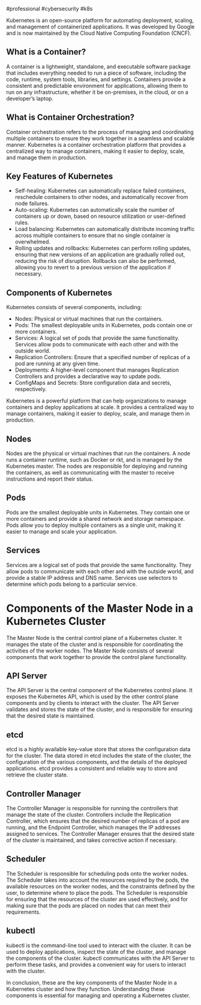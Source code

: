 #professional #cybersecurity #k8s

Kubernetes is an open-source platform for automating deployment, scaling, and management of containerized applications. It was developed by Google and is now maintained by the Cloud Native Computing Foundation (CNCF).

## What is a Container?

A container is a lightweight, standalone, and executable software package that includes everything needed to run a piece of software, including the code, runtime, system tools, libraries, and settings. Containers provide a consistent and predictable environment for applications, allowing them to run on any infrastructure, whether it be on-premises, in the cloud, or on a developer’s laptop.

## What is Container Orchestration?

Container orchestration refers to the process of managing and coordinating multiple containers to ensure they work together in a seamless and scalable manner. Kubernetes is a container orchestration platform that provides a centralized way to manage containers, making it easier to deploy, scale, and manage them in production.

## Key Features of Kubernetes

-   Self-healing: Kubernetes can automatically replace failed containers, reschedule containers to other nodes, and automatically recover from node failures.
-   Auto-scaling: Kubernetes can automatically scale the number of containers up or down, based on resource utilization or user-defined rules.
-   Load balancing: Kubernetes can automatically distribute incoming traffic across multiple containers to ensure that no single container is overwhelmed.
-   Rolling updates and rollbacks: Kubernetes can perform rolling updates, ensuring that new versions of an application are gradually rolled out, reducing the risk of disruption. Rollbacks can also be performed, allowing you to revert to a previous version of the application if necessary.

## Components of Kubernetes

Kubernetes consists of several components, including:

-   Nodes: Physical or virtual machines that run the containers.
-   Pods: The smallest deployable units in Kubernetes, pods contain one or more containers.
-   Services: A logical set of pods that provide the same functionality. Services allow pods to communicate with each other and with the outside world.
-   Replication Controllers: Ensure that a specified number of replicas of a pod are running at any given time.
-   Deployments: A higher-level component that manages Replication Controllers and provides a declarative way to update pods.
-   ConfigMaps and Secrets: Store configuration data and secrets, respectively.

Kubernetes is a powerful platform that can help organizations to manage containers and deploy applications at scale. It provides a centralized way to manage containers, making it easier to deploy, scale, and manage them in production.

## Nodes

Nodes are the physical or virtual machines that run the containers. A node runs a container runtime, such as Docker or rkt, and is managed by the Kubernetes master. The nodes are responsible for deploying and running the containers, as well as communicating with the master to receive instructions and report their status.

## Pods

Pods are the smallest deployable units in Kubernetes. They contain one or more containers and provide a shared network and storage namespace. Pods allow you to deploy multiple containers as a single unit, making it easier to manage and scale your application.

## Services

Services are a logical set of pods that provide the same functionality. They allow pods to communicate with each other and with the outside world, and provide a stable IP address and DNS name. Services use selectors to determine which pods belong to a particular service.

# Components of the Master Node in a Kubernetes Cluster

The Master Node is the central control plane of a Kubernetes cluster. It manages the state of the cluster and is responsible for coordinating the activities of the worker nodes. The Master Node consists of several components that work together to provide the control plane functionality.

## API Server

The API Server is the central component of the Kubernetes control plane. It exposes the Kubernetes API, which is used by the other control plane components and by clients to interact with the cluster. The API Server validates and stores the state of the cluster, and is responsible for ensuring that the desired state is maintained.

## etcd

etcd is a highly available key-value store that stores the configuration data for the cluster. The data stored in etcd includes the state of the cluster, the configuration of the various components, and the details of the deployed applications. etcd provides a consistent and reliable way to store and retrieve the cluster state.

## Controller Manager

The Controller Manager is responsible for running the controllers that manage the state of the cluster. Controllers include the Replication Controller, which ensures that the desired number of replicas of a pod are running, and the Endpoint Controller, which manages the IP addresses assigned to services. The Controller Manager ensures that the desired state of the cluster is maintained, and takes corrective action if necessary.

## Scheduler

The Scheduler is responsible for scheduling pods onto the worker nodes. The Scheduler takes into account the resources required by the pods, the available resources on the worker nodes, and the constraints defined by the user, to determine where to place the pods. The Scheduler is responsible for ensuring that the resources of the cluster are used effectively, and for making sure that the pods are placed on nodes that can meet their requirements.

## kubectl

kubectl is the command-line tool used to interact with the cluster. It can be used to deploy applications, inspect the state of the cluster, and manage the components of the cluster. kubectl communicates with the API Server to perform these tasks, and provides a convenient way for users to interact with the cluster.

In conclusion, these are the key components of the Master Node in a Kubernetes cluster and how they function. Understanding these components is essential for managing and operating a Kubernetes cluster.
